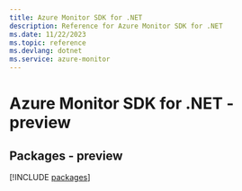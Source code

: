 ```yaml
---
title: Azure Monitor SDK for .NET
description: Reference for Azure Monitor SDK for .NET
ms.date: 11/22/2023
ms.topic: reference
ms.devlang: dotnet
ms.service: azure-monitor
---
```

# Azure Monitor SDK for .NET - preview
## Packages - preview
[!INCLUDE [packages](monitor-index.md)]